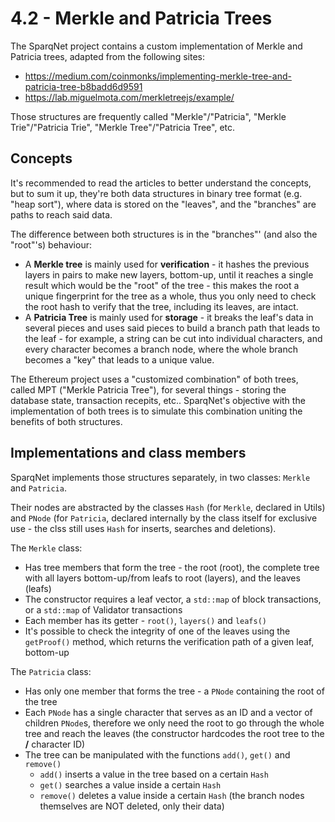 # 4.2 - Merkle and Patricia Trees

The SparqNet project contains a custom implementation of Merkle and Patricia trees, adapted from the following sites:

* https://medium.com/coinmonks/implementing-merkle-tree-and-patricia-tree-b8badd6d9591
* https://lab.miguelmota.com/merkletreejs/example/

Those structures are frequently called "Merkle"/"Patricia", "Merkle Trie"/"Patricia Trie", "Merkle Tree"/"Patricia Tree", etc.

## Concepts

It's recommended to read the articles to better understand the concepts, but to sum it up, they're both data structures in binary tree format (e.g. "heap sort"), where data is stored on the "leaves", and the "branches" are paths to reach said data.

The difference between both structures is in the "branches"' (and also the "root"'s) behaviour:

* A **Merkle tree** is mainly used for **verification** - it hashes the previous layers in pairs to make new layers, bottom-up, until it reaches a single result which would be the "root" of the tree - this makes the root a unique fingerprint for the tree as a whole, thus you only need to check the root hash to verify that the tree, including its leaves, are intact.
* A **Patricia Tree** is mainly used for **storage** - it breaks the leaf's data in several pieces and uses said pieces to build a branch path that leads to the leaf - for example, a string can be cut into individual characters, and every character becomes a branch node, where the whole branch becomes a "key" that leads to a unique value.

The Ethereum project uses a "customized combination" of both trees, called MPT ("Merkle Patricia Tree"), for several things - storing the database state, transaction recepits, etc.. SparqNet's objective with the implementation of both trees is to simulate this combination uniting the benefits of both structures.

## Implementations and class members

SparqNet implements those structures separately, in two classes: `Merkle` and `Patricia`.

Their nodes are abstracted by the classes `Hash` (for `Merkle`, declared in Utils) and `PNode` (for `Patricia`, declared internally by the class itself for exclusive use - the clss still uses `Hash` for inserts, searches and deletions).

The `Merkle` class:
* Has tree members that form the tree - the root (root), the complete tree with all layers bottom-up/from leafs to root (layers), and the leaves (leafs)
* The constructor requires a leaf vector, a `std::map` of block transactions, or a `std::map` of Validator transactions
* Each member has its getter - `root()`, `layers()` and `leafs()`
* It's possible to check the integrity of one of the leaves using the `getProof()` method, which returns the verification path of a given leaf, bottom-up

The `Patricia` class:
* Has only one member that forms the tree - a `PNode` containing the root of the tree
* Each `PNode` has a single character that serves as an ID and a vector of children `PNode`s, therefore we only need the root to go through the whole tree and reach the leaves (the constructor hardcodes the root tree to the **/** character ID)
* The tree can be manipulated with the functions `add()`, `get()` and `remove()`
  * `add()` inserts a value in the tree based on a certain `Hash`
  * `get()` searches a value inside a certain `Hash`
  * `remove()` deletes a value inside a certain `Hash` (the branch nodes themselves are NOT deleted, only their data)

